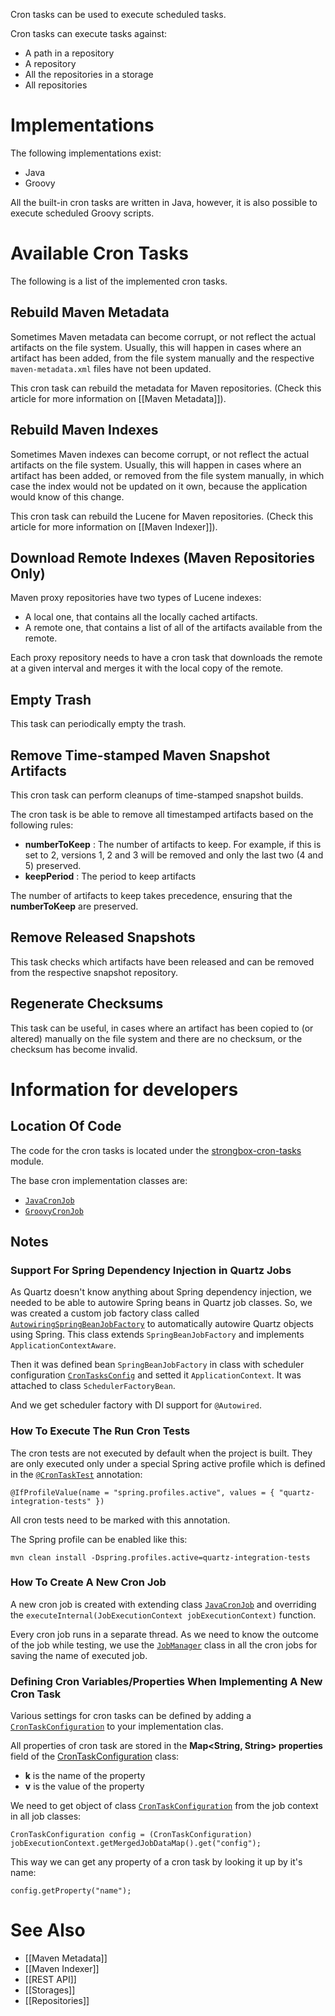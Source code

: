 Cron tasks can be used to execute scheduled tasks.

Cron tasks can execute tasks against:
- A path in a repository
- A repository
- All the repositories in a storage
- All repositories

# Implementations

The following implementations exist:
* Java
* Groovy

All the built-in cron tasks are written in Java, however, it is also possible to execute scheduled Groovy scripts.

# Available Cron Tasks

The following is a list of the implemented cron tasks.

## Rebuild Maven Metadata

Sometimes Maven metadata can become corrupt, or not reflect the actual artifacts on the file system. Usually, this will happen in cases where an artifact has been added, from the file system manually and the respective `maven-metadata.xml` files have not been updated.

This cron task can rebuild the metadata for Maven repositories. (Check this article for more information on [[Maven Metadata]]).

## Rebuild Maven Indexes

Sometimes Maven indexes can become corrupt, or not reflect the actual artifacts on the file system. Usually, this will happen in cases where an artifact has been added, or removed from the file system manually, in which case the index would not be updated on it own, because the application would know of this change.

This cron task can rebuild the Lucene for Maven repositories. (Check this article for more information on [[Maven Indexer]]).

## Download Remote Indexes (Maven Repositories Only)

Maven proxy repositories have two types of Lucene indexes:
* A local one, that contains all the locally cached artifacts.
* A remote one, that contains a list of all of the artifacts available from the remote.

Each proxy repository needs to have a cron task that downloads the remote at a given interval and merges it with the local copy of the remote.

## Empty Trash

This task can periodically empty the trash.

## Remove Time-stamped Maven Snapshot Artifacts

This cron task can perform cleanups of time-stamped snapshot builds.

The cron task is be able to remove all timestamped artifacts based on the following rules:
* **numberToKeep** : The number of artifacts to keep. For example, if this is set to 2, versions 1, 2  and 3  will be removed and only the last two (4  and 5) preserved.
* **keepPeriod** : The period to keep artifacts

The number of artifacts to keep takes precedence, ensuring that the **numberToKeep** are preserved.

## Remove Released Snapshots

This task checks which artifacts have been released and can be removed from the respective snapshot repository.

## Regenerate Checksums

This task can be useful, in cases where an artifact has been copied to (or altered) manually on the file system and there are no checksum, or the checksum has become invalid.

# Information for developers

## Location Of Code
The code for the cron tasks is located under the [strongbox-cron-tasks](https://github.com/strongbox/strongbox/tree/master/strongbox-cron-tasks) module.

The base cron implementation classes are:
* [`JavaCronJob`](https://github.com/strongbox/strongbox/blob/master/strongbox-cron-tasks/src/main/java/org.carlspring.strongbox/cron/api/jobs/JavaCronJob.java)
* [`GroovyCronJob`](https://github.com/strongbox/strongbox/blob/master/strongbox-cron-tasks/src/main/java/org.carlspring.strongbox/cron/api/jobs/GroovyCronJob.java)

## Notes

### Support For Spring Dependency Injection in Quartz Jobs

As Quartz doesn't know anything about Spring dependency injection, we needed to be able to autowire Spring beans in Quartz job classes. So, we was created a custom job factory class called [`AutowiringSpringBeanJobFactory`](https://github.com/strongbox/strongbox/blob/master/strongbox-cron-tasks/src/main/java/org.carlspring.strongbox/cron/config/AutowiringSpringBeanJobFactory.java) to automatically autowire Quartz objects using Spring. This class extends `SpringBeanJobFactory` and implements `ApplicationContextAware`.

Then it was defined bean `SpringBeanJobFactory` in class with scheduler configuration [`CronTasksConfig`](https://github.com/strongbox/strongbox/blob/master/strongbox-cron-tasks/src/main/java/org.carlspring.strongbox/cron/config/CronTasksConfig.java) and setted it `ApplicationContext`. It was attached to class `SchedulerFactoryBean`. 

And we get scheduler factory with DI support for `@Autowired`. 

### How To Execute The Run Cron Tests

The cron tests are not executed by default when the project is built. They are only executed only under a special Spring active profile which is defined in the [`@CronTaskTest`](https://github.com/strongbox/strongbox/blob/master/strongbox-cron-tasks/src/test/java/org.carlspring.strongbox.cron/context/CronTaskTest.java) annotation:

    @IfProfileValue(name = "spring.profiles.active", values = { "quartz-integration-tests" })

All cron tests need to be marked with this annotation.

The Spring profile can be enabled like this:

    mvn clean install -Dspring.profiles.active=quartz-integration-tests 

### How To Create A New Cron Job

A new cron job is created with extending class [`JavaCronJob`](https://github.com/strongbox/strongbox/blob/master/strongbox-cron-tasks/src/main/java/org.carlspring.strongbox/cron/api/jobs/JavaCronJob.java) and overriding the `executeInternal(JobExecutionContext jobExecutionContext)` function.

Every cron job runs in a separate thread. As we need to know the outcome of the job while testing, we use the [`JobManager`](https://github.com/strongbox/strongbox/blob/master/strongbox-cron-tasks/src/main/java/org.carlspring.strongbox/cron/config/JobManager.java) class in all the cron jobs for saving the name of executed job.    

### Defining Cron Variables/Properties When Implementing A New Cron Task

Various settings for cron tasks can be defined by adding a [`CronTaskConfiguration`](https://github.com/strongbox/strongbox/blob/master/strongbox-cron-tasks/src/main/java/org.carlspring.strongbox/cron/domain/CronTaskConfiguration.java) to your implementation clas.

All properties of cron task are stored in the **Map<String, String> properties** field of the [CronTaskConfiguration](https://github.com/strongbox/strongbox/blob/master/strongbox-cron-tasks/src/main/java/org.carlspring.strongbox/cron/domain/CronTaskConfiguration.java) class:

 * **k** is the name of the property
 * **v** is the value of the property
 
We need to get object of class [`CronTaskConfiguration`](https://github.com/strongbox/strongbox/blob/master/strongbox-cron-tasks/src/main/java/org.carlspring.strongbox/cron/domain/CronTaskConfiguration.java) from the job context in all job classes:

    CronTaskConfiguration config = (CronTaskConfiguration) jobExecutionContext.getMergedJobDataMap().get("config");

This way we can get any property of a cron task by looking it up by it's name:

    config.getProperty("name");


# See Also
* [[Maven Metadata]]
* [[Maven Indexer]]
* [[REST API]]
* [[Storages]]
* [[Repositories]]
